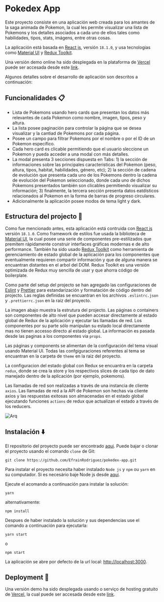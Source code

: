# Pokedex App

Este proyecto consiste en una aplicación web creada para los amantes de la saga animada de Pokemon, la cual les permite visualizar una lista de Pokemons y los detalles asociados a cada uno de ellos tales como habilidades, tipos, stats, imágens, entre otras cosas.

La aplicación está basada en [React js](https://reactjs.org/), versión `18.1.0`, y usa tecnologias como [Material UI](https://mui.com/) y [Redux Toolkit](https://redux-toolkit.js.org/).

Una versión demo online ha sido desplegada en la plataforma de [Vercel](https://vercel.com/) puede ser accesada desde este [link](https://pokedex-app-drab.vercel.app/).

Algunos detalles sobre el desarrollo de aplicación son descritos a continuación:

## Funcionalidades :clipboard:

- Lista de Pokemons usando hero cards que presentan los datos más relevantes de cada Pokemon como nombre, imagen, tipos, peso y altura.
- La lista posee paginación para controlar la página que se desea visualizar y la cantiad de Pokemons por cada página.
- Posee un campo para filtrar Pokemons por el nombre o por el ID de un Pokemon específico.
- Cada hero card es clicable permitiendo que el usuario sleccione un Pokemon y pueda acceder a una modal con más detalles.
- La modal presenta 3 secciones dispuesta en Tabs: 1) la sección de informaciones sobre las principales caracteristicas del Pokemon (peso, altura, tipos, habitat, habilidades, género, etc); 2) la sección de cadena de evolución que presenta cada uno de los Pokemons dentro la cadena de evolución del Pokemon seleccionado, donde cada uno de dichos Pokemons presentados también son clicables permitiendo visualizar su información; 3) finalmente, la tercera sección presenta datos eatdisticos relacionados al Pokemon en la forma de barras de progreso circulares.
- Adicionalmente la aplicación posee modos de tema light y dark.

## Estructura del projecto :hammer:

Como fue mencionado antes, esta aplicación está contruida con [React js](https://reactjs.org/) versión `18.1.0`. Como framework de estilos fue usada la biblioteca de [Material UI](https://mui.com/), la cual posee una serie de componentes pre-estilizados que premitem rápidamente construir interfaces gráficas modernas e de alto performance. También ha sido usado [Redux Toolkit](https://redux-toolkit.js.org/) como herramienta de gerenciamiento de estado global de la aplicación para los componentes que eventualmente requieren compartir información y que de alguna manera se encuantran distantes en el arbol del DOM. Redux Toolkit es una versión optimizada de Redux muy sencilla de usar y que ahorra código de boilerplate.

Como parte del setup del projecto se han agregado las configuraciones de [Eslint](https://eslint.org/) y [Prettier](https://prettier.io/) para estandarización y formatación de código dentro del projecto. Las reglas definidas se encuantran en los archivos `.eslintrc.json` y `.prettierrc.json` en la raiz del proyecto.

La imagen abajo muestra la estrutura del projecto. Las páginas o containers son componentes de alto nivel que pueden accesar directamente al estado global de Redux de la aplicación y ejecutar las llamadas de red. Los componentes por su parte sólo manipulan su estado local directamente mas no tienen accesso directo al estado global. La información es pasada desde las paginas a los componentes via `props`.

Las páginas y components se alimentan de la configuración del tema visual usando Material UI. Todas las confgiguraciones referentes al tema se encuantran en la carpeta de `theme` en la raiz del proyecto.

La configuracion del estado global con Redux se encuantra en la carpeta `redux`, donde se crea la store y los respectivos slices de cada tipo de dato manejado dentro de la aplicación (por ejemplo, pokemons).

Las llamadas de red son realizadas a través de una instancia de cliente `axios`. Las llamadas de red a la API de Pokemon son hechas via cliente axios y las respuestas exitosas son almacenadas en el estado global ejecutando funciones `actions` de redux que actualizan el estado a través de los reducers.

![Arq](../pokedex-app/src/assets/images/arq.png)

## Instalación :arrow_down:

El repositorio del proyecto puede ser encontrado [aqui](https://github.com/EfrainRodriguez/pokedex-app). Puede bajar o clonar el proyecto usando el comando `clone` de Git:

```console
git clone https://github.com/EfrainRodriguez/pokedex-app.git
```

Para instalar el proyecto necesita haber instalado `Node js` y `npm` ou `yarn` en su computador. Si es necesário baje Node js desde [aqui](https://nodejs.org/en/).

Ejecute el acomando a continuación para instalar la solución:

```console
yarn
```

alternativamente:

```console
npm install
```
Despues de haber instalado la solución y sus dependencias use el comando a continuación para ejecutarla:

```console
yarn start
```

o

```console
npm start
```

La aplicación se abre por defecto de la url local: [http://localhost:3000](http://localhost:3000).

## Deployment :rocket:

Una versión demo ha sido desplegada usando o serviço de hosting gratuito de [Vercel](https://vercel.com/), la cual puede ser accesada desde este [link](https://pokedex-app-drab.vercel.app/).